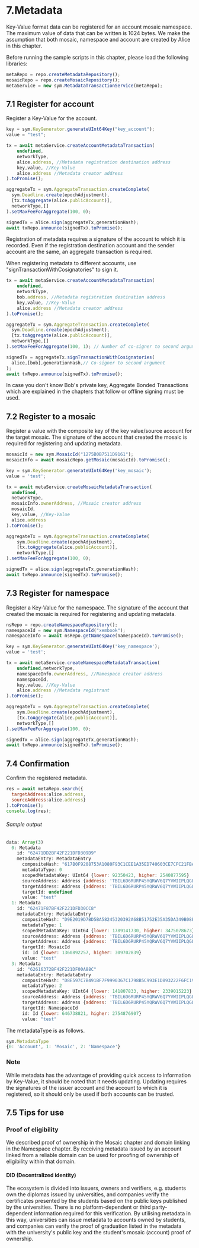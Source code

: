 # 7.Metadata

Key-Value format data can be registered for an account mosaic namespace. The maximum value of data that can be written is 1024 bytes.
We make the assumption that both mosaic, namespace and account are created by Alice in this chapter.

Before running the sample scripts in this chapter, please load the following libraries:
```js
metaRepo = repo.createMetadataRepository();
mosaicRepo = repo.createMosaicRepository();
metaService = new sym.MetadataTransactionService(metaRepo);
```
## 7.1 Register for account

Register a Key-Value for the account.

```js
key = sym.KeyGenerator.generateUInt64Key("key_account");
value = "test";

tx = await metaService.createAccountMetadataTransaction(
    undefined,
    networkType,
    alice.address, //Metadata registration destination address
    key,value, //Key-Value
    alice.address //Metadata creator address
).toPromise();

aggregateTx = sym.AggregateTransaction.createComplete(
  sym.Deadline.create(epochAdjustment),
  [tx.toAggregate(alice.publicAccount)],
  networkType,[]
).setMaxFeeForAggregate(100, 0);

signedTx = alice.sign(aggregateTx,generationHash);
await txRepo.announce(signedTx).toPromise();
```

Registration of metadata requires a signature of the account to which it is recorded.
Even if the registration destination account and the sender account are the same, an aggregate transaction is required.

When registering metadata to different accounts, use "signTransactionWithCosignatories" to sign it.

```js
tx = await metaService.createAccountMetadataTransaction(
    undefined,
    networkType,
    bob.address, //Metadata registration destination address
    key,value, //Key-Value
    alice.address //Metadata creator address
).toPromise();

aggregateTx = sym.AggregateTransaction.createComplete(
  sym.Deadline.create(epochAdjustment),
  [tx.toAggregate(alice.publicAccount)],
  networkType,[]
).setMaxFeeForAggregate(100, 1); // Number of co-signer to second argument: 1

signedTx = aggregateTx.signTransactionWithCosignatories(
  alice,[bob],generationHash,// Co-signer to second argument
);
await txRepo.announce(signedTx).toPromise();
```

In case you don't know Bob's private key, Aggregate Bonded Transactions which are explained in the chapters that follow or offline signing must be used.

## 7.2 Register to a mosaic

Register a value with the composite key of the key value/source account for the target mosaic.
The signature of the account that created the mosaic is required for registering and updating metadata.

```js
mosaicId = new sym.MosaicId("1275B0B7511D9161");
mosaicInfo = await mosaicRepo.getMosaic(mosaicId).toPromise();

key = sym.KeyGenerator.generateUInt64Key('key_mosaic');
value = 'test';

tx = await metaService.createMosaicMetadataTransaction(
  undefined,
  networkType,
  mosaicInfo.ownerAddress, //Mosaic creator address
  mosaicId,
  key,value, //Key-Value
  alice.address
).toPromise();

aggregateTx = sym.AggregateTransaction.createComplete(
    sym.Deadline.create(epochAdjustment),
    [tx.toAggregate(alice.publicAccount)],
    networkType,[]
).setMaxFeeForAggregate(100, 0);

signedTx = alice.sign(aggregateTx,generationHash);
await txRepo.announce(signedTx).toPromise();
```

## 7.3 Register for namespace

Register a Key-Value for the namespace.
The signature of the account that created the mosaic is required for registering and updating metadata.

```js
nsRepo = repo.createNamespaceRepository();
namespaceId = new sym.NamespaceId("xembook");
namespaceInfo = await nsRepo.getNamespace(namespaceId).toPromise();

key = sym.KeyGenerator.generateUInt64Key('key_namespace');
value = 'test';

tx = await metaService.createNamespaceMetadataTransaction(
    undefined,networkType,
    namespaceInfo.ownerAddress, //Namespace creator address
    namespaceId,
    key,value, //Key-Value
    alice.address //Metadata registrant
).toPromise();

aggregateTx = sym.AggregateTransaction.createComplete(
    sym.Deadline.create(epochAdjustment),
    [tx.toAggregate(alice.publicAccount)],
    networkType,[]
).setMaxFeeForAggregate(100, 0);

signedTx = alice.sign(aggregateTx,generationHash);
await txRepo.announce(signedTx).toPromise();
```

## 7.4 Confirmation
Confirm the registered metadata.

```js
res = await metaRepo.search({
  targetAddress:alice.address,
  sourceAddress:alice.address}
).toPromise();
console.log(res);
```
###### Sample output
```js
data: Array(3)
  0: Metadata
    id: "62471DD2BF42F221DFD309D9"
    metadataEntry: MetadataEntry
      compositeHash: "617B0F9208753A1080F93C1CEE1A35ED740603CE7CFC21FBAE3859B7707A9063"
      metadataType: 0
      scopedMetadataKey: UInt64 {lower: 92350423, higher: 2540877595}
      sourceAddress: Address {address: 'TBIL6D6RURP45YQRWV6Q7YVWIIPLQGLZQFHWFEQ', networkType: 152}
      targetAddress: Address {address: 'TBIL6D6RURP45YQRWV6Q7YVWIIPLQGLZQFHWFEQ', networkType: 152}
      targetId: undefined
      value: "test"
  1: Metadata
    id: "62471F87BF42F221DFD30CC8"
    metadataEntry: MetadataEntry
      compositeHash: "D9E2019D7BD5BA58245320392A68B51752E35A35DA349B08E141DCE99AC3655A"
      metadataType: 1
      scopedMetadataKey: UInt64 {lower: 1789141730, higher: 3475078673}
      sourceAddress: Address {address: 'TBIL6D6RURP45YQRWV6Q7YVWIIPLQGLZQFHWFEQ', networkType: 152}
      targetAddress: Address {address: 'TBIL6D6RURP45YQRWV6Q7YVWIIPLQGLZQFHWFEQ', networkType: 152}
      targetId: MosaicId
      id: Id {lower: 1360892257, higher: 309702839}
      value: "test"
  3: Metadata
    id: "62616372BF42F221DF00A88C"
    metadataEntry: MetadataEntry
      compositeHash: "D8E597C7B491BF7F9990367C1798B5C993E1D893222F6FC199F98915339D92D5"
      metadataType: 2
      scopedMetadataKey: UInt64 {lower: 141807833, higher: 2339015223}
      sourceAddress: Address {address: 'TBIL6D6RURP45YQRWV6Q7YVWIIPLQGLZQFHWFEQ', networkType: 152}
      targetAddress: Address {address: 'TBIL6D6RURP45YQRWV6Q7YVWIIPLQGLZQFHWFEQ', networkType: 152}
      targetId: NamespaceId
      id: Id {lower: 646738821, higher: 2754876907}
      value: "test"
```
The metadataType is as follows.
```js
sym.MetadataType
{0: 'Account', 1: 'Mosaic', 2: 'Namespace'}
```

### Note
While metadata has the advantage of providing quick access to information by Key-Value, it should be noted that it needs updating.
Updating requires the signatures of the issuer account and the account to which it is registered, so it should only be used if both accounts can be trusted.


## 7.5 Tips for use

### Proof of eligibility

We described proof of ownership in the Mosaic chapter and domain linking in the Namespace chapter.
By receiving metadata issued by an account linked from a reliable domain can be used for proofing of ownership of eligibility within that domain.

#### DID (Decentralized identity)

The ecosystem is divided into issuers, owners and verifiers, e.g. students own the diplomas issued by universities, and companies verify the certificates presented by the students based on the public keys published by the universities.
There is no platform-dependent or third party-dependent information required for this verification.
By utilising metadata in this way, universities can issue metadata to accounts owned by students, and companies can verify the proof of graduation listed in the metadata with the university's public key and the student's mosaic (account) proof of ownership.
